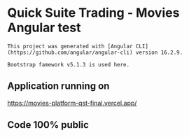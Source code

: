# Quick Suite Trading - Movies Angular test

    This project was generated with [Angular CLI](https://github.com/angular/angular-cli) version 16.2.9.

    Bootstrap famework v5.1.3 is used here.

## Application running on

https://movies-platform-qst-final.vercel.app/ 

## Code 100% public

